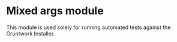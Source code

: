 # Mixed args module

This module is used solely for running automated tests against the Gruntwork Installer. 